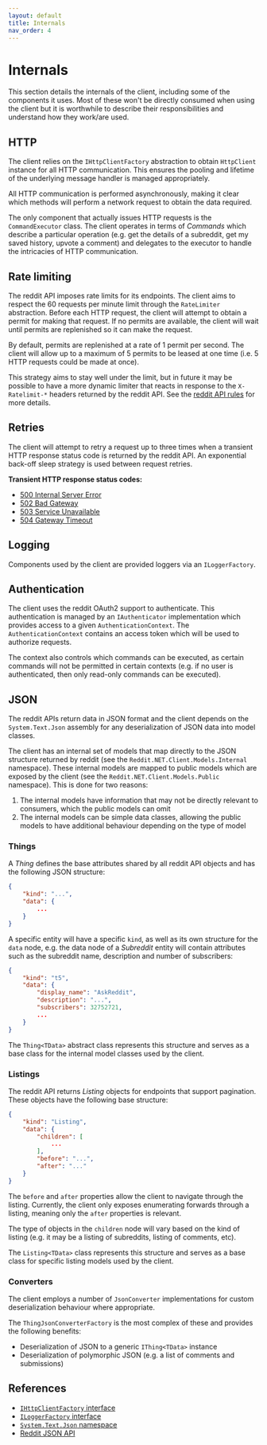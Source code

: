 ```yaml
---
layout: default
title: Internals
nav_order: 4
---
```


# Internals

This section details the internals of the client, including some of the components it uses. Most of these won't be directly consumed when using the client but it is worthwhile to describe their responsibilities and understand how they work/are used.

## HTTP

The client relies on the `IHttpClientFactory` abstraction to obtain `HttpClient` instance for all HTTP communication. This ensures the pooling and lifetime of the underlying message handler is managed appropriately. 

All HTTP communication is performed asynchronously, making it clear which methods will perform a network request to obtain the data required.

The only component that actually issues HTTP requests is the `CommandExecutor` class. The client operates in terms of *Commands* which describe a particular operation (e.g. get the details of a subreddit, get my saved history, upvote a comment) and delegates to the executor to handle the intricacies of HTTP communication.

## Rate limiting

The reddit API imposes rate limits for its endpoints. The client aims to respect the 60 requests per minute limit through the `RateLimiter` abstraction. Before each HTTP request, the client will attempt to obtain a permit for making that request. If no permits are available, the client will wait until permits are replenished so it can make the request. 

By default, permits are replenished at a rate of 1 permit per second. The client will allow up to a maximum of 5 permits to be leased at one time (i.e. 5 HTTP requests could be made at once).

This strategy aims to stay well under the limit, but in future it may be possible to have a more dynamic limiter that reacts in response to the `X-Ratelimit-*` headers returned by the reddit API. See the [reddit API rules](https://github.com/reddit-archive/reddit/wiki/API#rules) for more details.

## Retries

The client will attempt to retry a request up to three times when a transient HTTP response status code is returned by the reddit API. An exponential back-off sleep strategy is used between request retries. 

**Transient HTTP response status codes:**

- [500 Internal Server Error](https://developer.mozilla.org/en-US/docs/Web/HTTP/Status/500) 
- [502 Bad Gateway](https://developer.mozilla.org/en-US/docs/Web/HTTP/Status/502) 
- [503 Service Unavailable](https://developer.mozilla.org/en-US/docs/Web/HTTP/Status/503) 
- [504 Gateway Timeout](https://developer.mozilla.org/en-US/docs/Web/HTTP/Status/504) 

## Logging

Components used by the client are provided loggers via an `ILoggerFactory`. 

## Authentication

The client uses the reddit OAuth2 support to authenticate. This authentication is managed by an `IAuthenticator` implementation which provides access to a given `AuthenticationContext`. The `AuthenticationContext` contains an access token which will be used to authorize requests. 

The context also controls which commands can be executed, as certain commands will not be permitted in certain contexts (e.g. if no user is authenticated, then only read-only commands can be executed).

## JSON

The reddit APIs return data in JSON format and the client depends on the `System.Text.Json` assembly for any deserialization of JSON data into model classes.

The client has an internal set of models that map directly to the JSON structure returned by reddit (see the `Reddit.NET.Client.Models.Internal` namespace). These internal models are mapped to public models which are exposed by the client (see the `Reddit.NET.Client.Models.Public` namespace). This is done for two reasons:

1. The internal models have information that may not be directly relevant to consumers, which the public models can omit
2. The internal models can be simple data classes, allowing the public models to have additional behaviour depending on the type of model

### Things

A *Thing* defines the base attributes shared by all reddit API objects and has the following JSON structure:

```json
{
    "kind": "...",
    "data": {
        ...
    }
}
```

A specific entity will have a specific `kind`, as well as its own structure for the `data` node, e.g. the data node of a *Subreddit* entity will contain attributes such as the subreddit name, description and number of subscribers:

```json
{
    "kind": "t5",
    "data": {
        "display_name": "AskReddit",
        "description": "...",
        "subscribers": 32752721,
        ...
    }
}
```

The `Thing<TData>` abstract class represents this structure and serves as a base class for the internal model classes used by the client.

### Listings

The reddit API returns *Listing* objects for endpoints that support pagination. These objects have the following base structure:

```json
{
    "kind": "Listing",
    "data": {
        "children": [
            ...
        ],
        "before": "...",
        "after": "..."
    }
}
```

The `before` and `after` properties allow the client to navigate through the listing. Currently, the client only exposes enumerating forwards through a listing, meaning only the `after` properties is relevant.

The type of objects in the `children` node will vary based on the kind of listing (e.g. it may be a listing of subreddits, listing of comments, etc).

The `Listing<TData>` class represents this structure and serves as a base class for specific listing models used by the client.

### Converters

The client employs a number of `JsonConverter` implementations for custom deserialization behaviour where appropriate. 

The `ThingJsonConverterFactory` is the most complex of these and provides the following benefits:

- Deserialization of JSON to a generic `IThing<TData>` instance 
- Deserialization of polymorphic JSON (e.g. a list of comments and submissions)

## References

- [`IHttpClientFactory` interface](https://docs.microsoft.com/en-us/dotnet/api/system.net.http.ihttpclientfactory?view=dotnet-plat-ext-5.0)
- [`ILoggerFactory` interface](https://docs.microsoft.com/en-us/dotnet/api/microsoft.extensions.logging.iloggerfactory?view=dotnet-plat-ext-5.0)
- [`System.Text.Json` namespace](https://docs.microsoft.com/en-us/dotnet/api/system.text.json?view=net-5.0)
- [Reddit JSON API](https://github.com/reddit-archive/reddit/wiki/JSON)